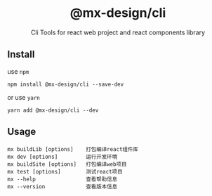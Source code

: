 <h1 align="center">@mx-design/cli</h1>

<div align="center">

Cli Tools for react web project and react components library

</div>

## Install

use `npm`

```node
npm install @mx-design/cli --save-dev
```

or use `yarn`

```node
yarn add @mx-design/cli --dev
```

## Usage

```node
mx buildLib [options]    打包编译react组件库
mx dev [options]         运行开发环境
mx buildSite [options]   打包编译web项目
mx test [options]        测试react项目
mx --help                查看帮助信息
mx --version             查看版本信息
```
